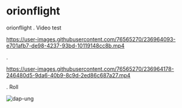 # orionflight
orionflight
. Video test

https://user-images.githubusercontent.com/76565270/236964093-e701afb7-de98-4237-93bd-10119148cc8b.mp4

.


https://user-images.githubusercontent.com/76565270/236964178-246480d5-9da6-40b9-8c9d-2ed86c687a27.mp4








. Roll

![dap-ung](https://user-images.githubusercontent.com/76565270/236963728-be6f3284-a0d6-4b27-a088-61e956566f43.jpg)
